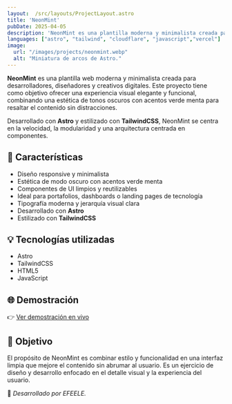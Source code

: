 ```yaml
---
layout:  /src/layouts/ProjectLayout.astro
title: 'NeonMint'
pubDate: 2025-04-05
description: 'NeonMint es una plantilla moderna y minimalista creada para desarrolladores y creativos digitales.'
languages: ["astro", "tailwind", "cloudflare", "javascript","vercel"]
image:
  url: "/images/projects/neonmint.webp"
  alt: "Miniatura de arcos de Astro."
--- 
```


**NeonMint** es una plantilla web moderna y minimalista creada para desarrolladores, diseñadores y creativos digitales. Este proyecto tiene como objetivo ofrecer una experiencia visual elegante y funcional, combinando una estética de tonos oscuros con acentos verde menta para resaltar el contenido sin distracciones.

Desarrollado con **Astro** y estilizado con **TailwindCSS**, NeonMint se centra en la velocidad, la modularidad y una arquitectura centrada en componentes.

## 🧩 Características

- Diseño responsive y minimalista
- Estética de modo oscuro con acentos verde menta
- Componentes de UI limpios y reutilizables
- Ideal para portafolios, dashboards o landing pages de tecnología
- Tipografía moderna y jerarquía visual clara
- Desarrollado con **Astro**
- Estilizado con **TailwindCSS**

## 💡 Tecnologías utilizadas

- Astro
- TailwindCSS
- HTML5
- JavaScript


## 🌐 Demostración

👉 [Ver demostración en vivo](https://github.com/EFEELE/NeonMint) 

## 🎯 Objetivo

El propósito de NeonMint es combinar estilo y funcionalidad en una interfaz limpia que mejore el contenido sin abrumar al usuario. Es un ejercicio de diseño y desarrollo enfocado en el detalle visual y la experiencia del usuario.


🚀 *Desarrollado por EFEELE.*